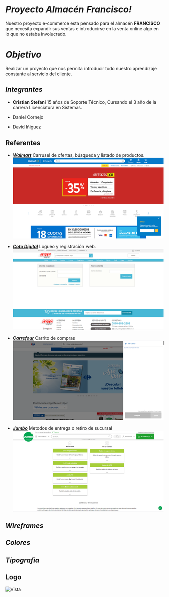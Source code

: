 # *Proyecto Almacén Francisco!*

Nuestro proyecto e-commerce esta pensado para el almacén  **FRANCISCO** que necesita expandir sus ventas e introducirse en la venta online algo en lo que no estaba involucrado.


# *Objetivo*

Realizar un proyecto que nos permita introducir todo nuestro aprendizaje constante al servicio del cliente.

## *Integrantes*
* **Cristian Stefani** 
15 años de Soporte Técnico, Cursando el 3 año de la carrera Licenciatura en Sistemas.
* Daniel Cornejo

* David Iñiguez 

## Referentes
- [___Walmart___](https://www.walmart.com.ar/)
Carrusel de ofertas, búsqueda y listado de productos.
![Vista](/imagenes/Walmart.PNG)

- [___Coto Digital___](https://www.cotodigital3.com.ar/sitios/cdigi?DPSLogout=true)
Logueo y registración web.
![Vista](/Imagenes/Coto.PNG)
- [___Carrefour___](https://www.carrefour.com.ar/)
Carrito de compras
![Vista](/Imagenes/Carrefour.PNG)
-  [___Jumbo___](https://www.jumbo.com.ar/)
Metodos de entrega o retiro de sucursal
![Vista](/Imagenes/Jumbo.PNG)
## *Wireframes*


## *Colores*



## *Tipografia*

## Logo

![Vista](/Imagenes/Logo.PNG)